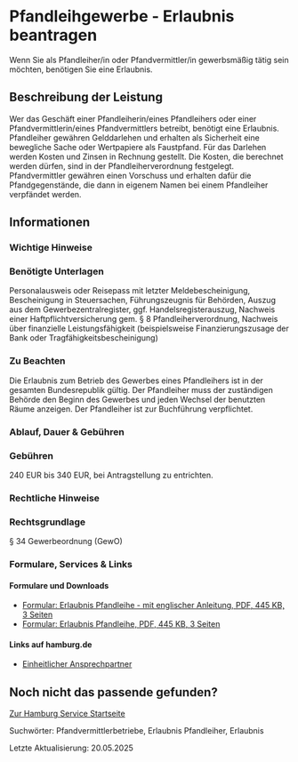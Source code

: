 




Pfandleihgewerbe - Erlaubnis beantragen
=======================================

Wenn Sie als Pfandleiher/in oder Pfandvermittler/in gewerbsmäßig tätig sein möchten, benötigen Sie eine Erlaubnis.

Beschreibung der Leistung
-------------------------

Wer das Geschäft einer Pfandleiherin/eines Pfandleihers oder einer Pfandvermittlerin/eines Pfandvermittlers betreibt, benötigt eine Erlaubnis. Pfandleiher gewähren Gelddarlehen und erhalten als Sicherheit eine bewegliche Sache oder Wertpapiere als Faustpfand. Für das Darlehen werden Kosten und Zinsen in Rechnung gestellt. Die Kosten, die berechnet werden dürfen, sind in der Pfandleiherverordnung festgelegt. Pfandvermittler gewähren einen Vorschuss und erhalten dafür die Pfandgegenstände, die dann in eigenem Namen bei einem Pfandleiher verpfändet werden.

Informationen
-------------

### Wichtige Hinweise

### Benötigte Unterlagen

Personalausweis oder Reisepass mit letzter Meldebescheinigung, Bescheinigung in Steuersachen, Führungszeugnis für Behörden, Auszug aus dem Gewerbezentralregister, ggf. Handelsregisterauszug, Nachweis einer Haftpflichtversicherung gem. § 8 Pfandleiherverordnung, Nachweis über finanzielle Leistungsfähigkeit (beispielsweise Finanzierungszusage der Bank oder Tragfähigkeitsbescheinigung)

### Zu Beachten

Die Erlaubnis zum Betrieb des Gewerbes eines Pfandleihers ist in der gesamten Bundesrepublik gültig. Der Pfandleiher muss der zuständigen Behörde den Beginn des Gewerbes und jeden Wechsel der benutzten Räume anzeigen. Der Pfandleiher ist zur Buchführung verpflichtet.

### Ablauf, Dauer & Gebühren

### Gebühren

240 EUR bis 340 EUR, bei Antragstellung zu entrichten.

### Rechtliche Hinweise

### Rechtsgrundlage

§ 34 Gewerbeordnung (GewO)

### Formulare, Services & Links

#### Formulare und Downloads

* [Formular: Erlaubnis Pfandleihe - mit englischer Anleitung, PDF, 445 KB, 3 Seiten](https://fhh1.hamburg.de/Dibis/form/pdf/Formular-Erlaubnis-Pfandleihe_en.pdf)
* [Formular: Erlaubnis Pfandleihe, PDF, 445 KB, 3 Seiten](https://fhh1.hamburg.de/Dibis/form/pdf/Formular-Erlaubnis-Pfandleihe.pdf)

#### Links auf hamburg.de

* [Einheitlicher Ansprechpartner](https://www.hamburg.de/politik-und-verwaltung/behoerden/bwi/services/einheitlicher-ansprechpartner)

Noch nicht das passende gefunden?
---------------------------------

 [Zur Hamburg Service Startseite](/service/)

Suchwörter: Pfandvermittlerbetriebe, Erlaubnis Pfandleiher, Erlaubnis

Letzte Aktualisierung: 20.05.2025


